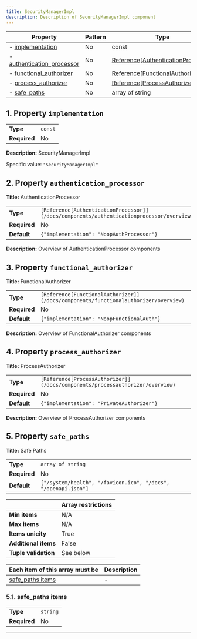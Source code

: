 ```yaml
---
title: SecurityManagerImpl
description: Description of SecurityManagerImpl component
---
```


| Property                                                 | Pattern | Type                                                                                    | Deprecated | Definition | Title/Description       |
| -------------------------------------------------------- | ------- | --------------------------------------------------------------------------------------- | ---------- | ---------- | ----------------------- |
| - [implementation](#implementation )                     | No      | const                                                                                   | No         | -          | SecurityManagerImpl     |
| - [authentication_processor](#authentication_processor ) | No      | [Reference[AuthenticationProcessor]](/docs/components/authenticationprocessor/overview) | No         | -          | AuthenticationProcessor |
| - [functional_authorizer](#functional_authorizer )       | No      | [Reference[FunctionalAuthorizer]](/docs/components/functionalauthorizer/overview)       | No         | -          | FunctionalAuthorizer    |
| - [process_authorizer](#process_authorizer )             | No      | [Reference[ProcessAuthorizer]](/docs/components/processauthorizer/overview)             | No         | -          | ProcessAuthorizer       |
| - [safe_paths](#safe_paths )                             | No      | array of string                                                                         | No         | -          | Safe Paths              |

## <a name="implementation"></a>1. Property `implementation`

|              |         |
| ------------ | ------- |
| **Type**     | `const` |
| **Required** | No      |

**Description:** SecurityManagerImpl

Specific value: `"SecurityManagerImpl"`

## <a name="authentication_processor"></a>2. Property `authentication_processor`

**Title:** AuthenticationProcessor

|              |                                                                                           |
| ------------ | ----------------------------------------------------------------------------------------- |
| **Type**     | `[Reference[AuthenticationProcessor]](/docs/components/authenticationprocessor/overview)` |
| **Required** | No                                                                                        |
| **Default**  | `{"implementation": "NoopAuthProcessor"}`                                                 |

**Description:** Overview of AuthenticationProcessor components

## <a name="functional_authorizer"></a>3. Property `functional_authorizer`

**Title:** FunctionalAuthorizer

|              |                                                                                     |
| ------------ | ----------------------------------------------------------------------------------- |
| **Type**     | `[Reference[FunctionalAuthorizer]](/docs/components/functionalauthorizer/overview)` |
| **Required** | No                                                                                  |
| **Default**  | `{"implementation": "NoopFunctionalAuth"}`                                          |

**Description:** Overview of FunctionalAuthorizer components

## <a name="process_authorizer"></a>4. Property `process_authorizer`

**Title:** ProcessAuthorizer

|              |                                                                               |
| ------------ | ----------------------------------------------------------------------------- |
| **Type**     | `[Reference[ProcessAuthorizer]](/docs/components/processauthorizer/overview)` |
| **Required** | No                                                                            |
| **Default**  | `{"implementation": "PrivateAuthorizer"}`                                     |

**Description:** Overview of ProcessAuthorizer components

## <a name="safe_paths"></a>5. Property `safe_paths`

**Title:** Safe Paths

|              |                                                                |
| ------------ | -------------------------------------------------------------- |
| **Type**     | `array of string`                                              |
| **Required** | No                                                             |
| **Default**  | `["/system/health", "/favicon.ico", "/docs", "/openapi.json"]` |

|                      | Array restrictions |
| -------------------- | ------------------ |
| **Min items**        | N/A                |
| **Max items**        | N/A                |
| **Items unicity**    | True               |
| **Additional items** | False              |
| **Tuple validation** | See below          |

| Each item of this array must be       | Description |
| ------------------------------------- | ----------- |
| [safe_paths items](#safe_paths_items) | -           |

### <a name="autogenerated_heading_2"></a>5.1. safe_paths items

|              |          |
| ------------ | -------- |
| **Type**     | `string` |
| **Required** | No       |

----------------------------------------------------------------------------------------------------------------------------
